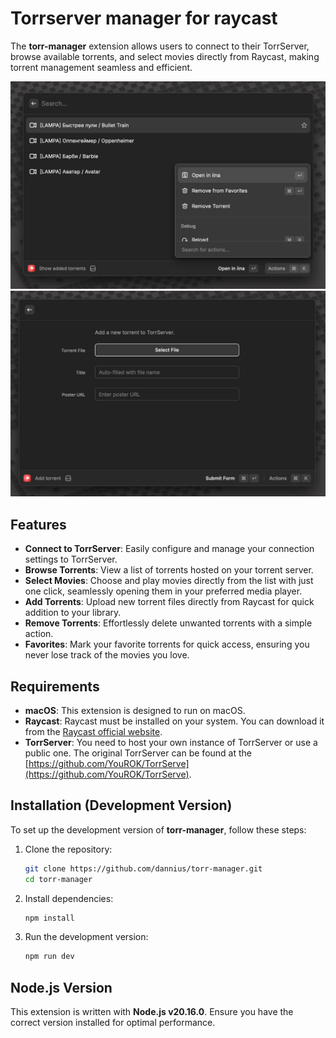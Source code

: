 # Torrserver manager for raycast

The **torr-manager** extension allows users to connect to their TorrServer, browse available torrents, and select movies directly from Raycast, making torrent management seamless and efficient.

<img src="readme-image-1.png" alt="Torrserver Manager" width="550"/>

<img src="readme-image-2.png" alt="Torrserver Manager" width="550"/>

## Features

- **Connect to TorrServer**: Easily configure and manage your connection settings to TorrServer.
- **Browse Torrents**: View a list of torrents hosted on your torrent server.
- **Select Movies**: Choose and play movies directly from the list with just one click, seamlessly opening them in your preferred media player.
- **Add Torrents**: Upload new torrent files directly from Raycast for quick addition to your library.
- **Remove Torrents**: Effortlessly delete unwanted torrents with a simple action.
- **Favorites**: Mark your favorite torrents for quick access, ensuring you never lose track of the movies you love.

## Requirements

- **macOS**: This extension is designed to run on macOS.
- **Raycast**: Raycast must be installed on your system. You can download it from the [Raycast official website](https://www.raycast.com).
- **TorrServer**: You need to host your own instance of TorrServer or use a public one. The original TorrServer can be found at the [https://github.com/YouROK/TorrServe](https://github.com/YouROK/TorrServe).

## Installation (Development Version)

To set up the development version of **torr-manager**, follow these steps:

1. Clone the repository:

   ```bash
   git clone https://github.com/dannius/torr-manager.git
   cd torr-manager
   ```

2. Install dependencies:

   ```bash
   npm install
   ```

3. Run the development version:
   ```bash
   npm run dev
   ```

## **Node.js Version**

This extension is written with **Node.js v20.16.0**. Ensure you have the correct version installed for optimal performance.
